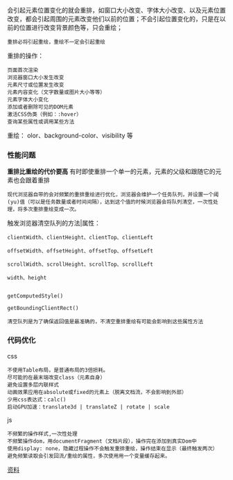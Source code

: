 会引起元素位置变化的就会重排，如窗口大小改变、字体大小改变、以及元素位置改变，都会引起周围的元素改变他们以前的位置；不会引起位置变化的，只是在以前的位置进行改变背景颜色等，只会重绘；

    重排必将引起重绘，重绘不一定会引起重绘

重排的操作：

    页面首次渲染
    浏览器窗口大小发生改变
    元素尺寸或位置发生改变
    元素内容变化（文字数量或图片大小等等）
    元素字体大小变化
    添加或者删除可见的DOM元素
    激活CSS伪类（例如：:hover）
    查询某些属性或调用某些方法

重绘： olor、background-color、visibility 等

### 性能问题

**重排比重绘的代价要高**
有时即使重排一个单一的元素，元素的父级和跟随它的元素也会跟着重排

    现代浏览器自带的会对频繁的重排重绘进行优化，浏览器会维护一个任务队列，并设置一个阈(yu)值（可以是任务数量或者时间间隔），达到这个值的时候浏览器会将队列清空，一次性处理，将多次重排重绘变成一次。

触发浏览器清空队列的方法|属性：

    clientWidth、clientHeight、clientTop、clientLeft

    offsetWidth、offsetHeight、offsetTop、offsetLeft

    scrollWidth、scrollHeight、scrollTop、scrollLeft

    width、height


    getComputedStyle()

    getBoundingClientRect()

    清空队列是为了确保返回值是最准确的，不清空重排重绘有可能会影响到这些属性方法

### 代码优化

css

    不使用Table布局，是普通布局的3倍损耗。
    尽可能的在最末端改变class（元素自身）
    避免设置多层内联样式
    动画效果应用在absolute或fixed的元素上（脱离文档流，不会影响到外部）
    少用css表达式：calc()
    启动GPU加速：translate3d | translateZ | rotate | scale

js

    不频繁的操作样式,一次性处理
    不频繁操作dom，用documentFragment（文档片段），操作完在添加到真实Dom中
    使用display: none，隐藏过程操作不会触发重排重绘，操作结束在显示（最终触发两次）
    避免频繁读取会引发回流/重绘的属性，多次使用用一个变量缓存起来。

[资料](https://juejin.cn/post/6844904083212468238#heading-17)
